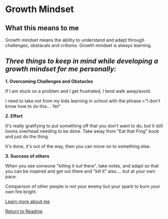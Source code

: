 # Growth Mindset

## What this means to me

Growth mindset means the ability to understand and adapt through challenges, obstacals and critisms. Growth mindset is always learning.

## ***Three things to keep in mind while developing a growth mindset for me personally:***


**1. Overcoming Challenges and Obstacles**

If I am stuck on a problem and I get frustrated, I tend walk away/avoid. 

I need to take not from my kids learning in school with the phrase >"I don't know how to do this... *Yet*"

**2. Effort**

It's really gratifying to put something off that you don't want to do, but it still looms overhead needing to be done. Take away from "Eat that Frog" book and just do the thing. 

It's done, it's out of the way, then you can move on to something else. 

**3. Success of others**

When you see someone "killing it out there", take notes, and adapt so that you can be inspired and get out there and "kill it" also.... but at your own pace. 

Comparison of other people is not your enemy but your spark to burn your own fire bright. 

[Learn more about me](https://github.com/racaffery)


[Return to Readme](/README.md)
